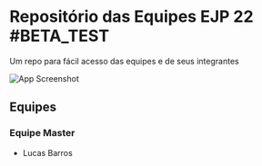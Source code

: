 # Repositório das Equipes EJP 22 #BETA_TEST

Um repo para fácil acesso das equipes e de seus integrantes


![App Screenshot](https://media.giphy.com/media/5GoVLqeAOo6PK/giphy.gif)
 ## Equipes

 ### Equipe Master
 - Lucas Barros